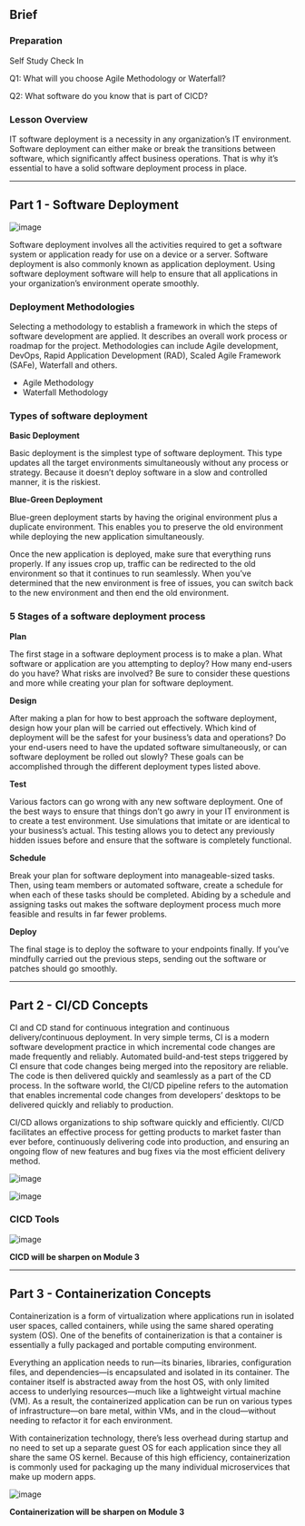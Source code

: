 ## Brief

### Preparation

Self Study Check In

Q1: What will you choose Agile Methodology or Waterfall?

Q2: What software do you know that is part of CICD?


### Lesson Overview

IT software deployment is a necessity in any organization’s IT environment. Software deployment can either make or break the transitions between software, which significantly affect business operations. That is why it’s essential to have a solid software deployment process in place.

---

## Part 1 - Software Deployment

![image](https://user-images.githubusercontent.com/106639884/196574599-ebf29e72-0415-49a6-a910-62ded2f78204.png)


Software deployment involves all the activities required to get a software system or application ready for use on a device or a server. Software deployment is also commonly known as application deployment. Using software deployment software will help to ensure that all applications in your organization’s environment operate smoothly.

### Deployment Methodologies

Selecting a methodology to establish a framework in which the steps of software development are applied. It describes an overall work process or roadmap for the project. Methodologies can include Agile development, DevOps, Rapid Application Development (RAD), Scaled Agile Framework (SAFe), Waterfall and others.

- Agile Methodology
- Waterfall Methodology

### Types of software deployment

**Basic Deployment**

Basic deployment is the simplest type of software deployment. This type updates all the target environments simultaneously without any process or strategy. Because it doesn’t deploy software in a slow and controlled manner, it is the riskiest.

**Blue-Green Deployment**

Blue-green deployment starts by having the original environment plus a duplicate environment. This enables you to preserve the old environment while deploying the new application simultaneously.

Once the new application is deployed, make sure that everything runs properly. If any issues crop up, traffic can be redirected to the old environment so that it continues to run seamlessly. When you’ve determined that the new environment is free of issues, you can switch back to the new environment and then end the old environment.

### 5 Stages of a software deployment process

**Plan**

The first stage in a software deployment process is to make a plan. What software or application are you attempting to deploy? How many end-users do you have? What risks are involved? Be sure to consider these questions and more while creating your plan for software deployment.

**Design**

After making a plan for how to best approach the software deployment, design how your plan will be carried out effectively. Which kind of deployment will be the safest for your business’s data and operations? Do your end-users need to have the updated software simultaneously, or can software deployment be rolled out slowly? These goals can be accomplished through the different deployment types listed above.

**Test**

Various factors can go wrong with any new software deployment. One of the best ways to ensure that things don’t go awry in your IT environment is to create a test environment. Use simulations that imitate or are identical to your business’s actual. This testing allows you to detect any previously hidden issues before and ensure that the software is completely functional.

**Schedule**

Break your plan for software deployment into manageable-sized tasks. Then, using team members or automated software, create a schedule for when each of these tasks should be completed. Abiding by a schedule and assigning tasks out makes the software deployment process much more feasible and results in far fewer problems.

**Deploy**

The final stage is to deploy the software to your endpoints finally. If you’ve mindfully carried out the previous steps, sending out the software or patches should go smoothly.


---

## Part 2 - CI/CD Concepts

CI and CD stand for continuous integration and continuous delivery/continuous deployment. In very simple terms, CI is a modern software development practice in which incremental code changes are made frequently and reliably. Automated build-and-test steps triggered by CI ensure that code changes being merged into the repository are reliable. The code is then delivered quickly and seamlessly as a part of the CD process. In the software world, the CI/CD pipeline refers to the automation that enables incremental code changes from developers’ desktops to be delivered quickly and reliably to production.

CI/CD allows organizations to ship software quickly and efficiently. CI/CD facilitates an effective process for getting products to market faster than ever before, continuously delivering code into production, and ensuring an ongoing flow of new features and bug fixes via the most efficient delivery method. 

![image](https://user-images.githubusercontent.com/106639884/196317207-2181407b-83a8-4c47-990d-4d2d1703c9d6.png)


![image](https://user-images.githubusercontent.com/106639884/196323086-5186d386-c140-47c9-96e7-d5d04b09a38a.png)


### CICD Tools
![image](https://user-images.githubusercontent.com/106639884/196317255-28111830-170b-48d1-929f-229fac39b2f1.png)


**CICD will be sharpen on Module 3**

---

## Part 3 - Containerization Concepts

Containerization is a form of virtualization where applications run in isolated user spaces, called containers, while using the same shared operating system (OS). One of the benefits of containerization is that a container is essentially a fully packaged and portable computing environment.

Everything an application needs to run—its binaries, libraries, configuration files, and dependencies—is encapsulated and isolated in its container. The container itself is abstracted away from the host OS, with only limited access to underlying resources—much like a lightweight virtual machine (VM). As a result, the containerized application can be run on various types of infrastructure—on bare metal, within VMs, and in the cloud—without needing to refactor it for each environment.

With containerization technology, there’s less overhead during startup and no need to set up a separate guest OS for each application since they all share the same OS kernel. Because of this high efficiency, containerization is commonly used for packaging up the many individual microservices that make up modern apps.

![image](https://user-images.githubusercontent.com/106639884/196323476-2f099a1f-da3e-4f1b-858c-809b3efbd741.png)


**Containerization will be sharpen on Module 3**

